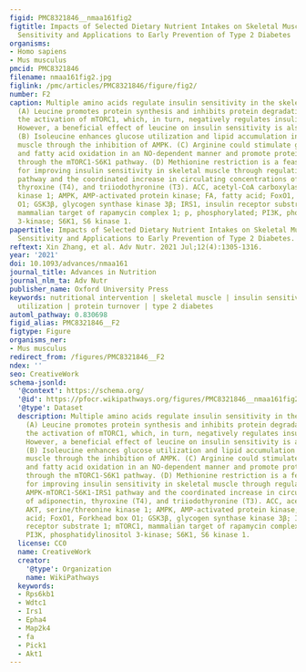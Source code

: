 ```yaml
---
figid: PMC8321846__nmaa161fig2
figtitle: Impacts of Selected Dietary Nutrient Intakes on Skeletal Muscle Insulin
  Sensitivity and Applications to Early Prevention of Type 2 Diabetes
organisms:
- Homo sapiens
- Mus musculus
pmcid: PMC8321846
filename: nmaa161fig2.jpg
figlink: /pmc/articles/PMC8321846/figure/fig2/
number: F2
caption: Multiple amino acids regulate insulin sensitivity in the skeletal muscle.
  (A) Leucine promotes protein synthesis and inhibits protein degradation through
  the activation of mTORC1, which, in turn, negatively regulates insulin sensitivity.
  However, a beneficial effect of leucine on insulin sensitivity is also observed.
  (B) Isoleucine enhances glucose utilization and lipid accumulation in the skeletal
  muscle through the inhibition of AMPK. (C) Arginine could stimulate glucose disposal
  and fatty acid oxidation in an NO-dependent manner and promote protein synthesis
  through the mTORC1-S6K1 pathway. (D) Methionine restriction is a feasible approach
  for improving insulin sensitivity in skeletal muscle through regulation of the AMPK-mTORC1-S6K1-IRS1
  pathway and the coordinated increase in circulating concentrations of adiponectin,
  thyroxine (T4), and triiodothyronine (T3). ACC, acetyl-CoA carboxylase; AKT, serine/threonine
  kinase 1; AMPK, AMP-activated protein kinase; FA, fatty acid; FoxO1, Forkhead box
  O1; GSK3β, glycogen synthase kinase 3β; IRS1, insulin receptor substrate 1; mTORC1,
  mammalian target of rapamycin complex 1; p, phosphorylated; PI3K, phosphatidylinositol
  3-kinase; S6K1, S6 kinase 1.
papertitle: Impacts of Selected Dietary Nutrient Intakes on Skeletal Muscle Insulin
  Sensitivity and Applications to Early Prevention of Type 2 Diabetes.
reftext: Xin Zhang, et al. Adv Nutr. 2021 Jul;12(4):1305-1316.
year: '2021'
doi: 10.1093/advances/nmaa161
journal_title: Advances in Nutrition
journal_nlm_ta: Adv Nutr
publisher_name: Oxford University Press
keywords: nutritional intervention | skeletal muscle | insulin sensitivity | glucose
  utilization | protein turnover | type 2 diabetes
automl_pathway: 0.830698
figid_alias: PMC8321846__F2
figtype: Figure
organisms_ner:
- Mus musculus
redirect_from: /figures/PMC8321846__F2
ndex: ''
seo: CreativeWork
schema-jsonld:
  '@context': https://schema.org/
  '@id': https://pfocr.wikipathways.org/figures/PMC8321846__nmaa161fig2.html
  '@type': Dataset
  description: Multiple amino acids regulate insulin sensitivity in the skeletal muscle.
    (A) Leucine promotes protein synthesis and inhibits protein degradation through
    the activation of mTORC1, which, in turn, negatively regulates insulin sensitivity.
    However, a beneficial effect of leucine on insulin sensitivity is also observed.
    (B) Isoleucine enhances glucose utilization and lipid accumulation in the skeletal
    muscle through the inhibition of AMPK. (C) Arginine could stimulate glucose disposal
    and fatty acid oxidation in an NO-dependent manner and promote protein synthesis
    through the mTORC1-S6K1 pathway. (D) Methionine restriction is a feasible approach
    for improving insulin sensitivity in skeletal muscle through regulation of the
    AMPK-mTORC1-S6K1-IRS1 pathway and the coordinated increase in circulating concentrations
    of adiponectin, thyroxine (T4), and triiodothyronine (T3). ACC, acetyl-CoA carboxylase;
    AKT, serine/threonine kinase 1; AMPK, AMP-activated protein kinase; FA, fatty
    acid; FoxO1, Forkhead box O1; GSK3β, glycogen synthase kinase 3β; IRS1, insulin
    receptor substrate 1; mTORC1, mammalian target of rapamycin complex 1; p, phosphorylated;
    PI3K, phosphatidylinositol 3-kinase; S6K1, S6 kinase 1.
  license: CC0
  name: CreativeWork
  creator:
    '@type': Organization
    name: WikiPathways
  keywords:
  - Rps6kb1
  - Wdtc1
  - Irs1
  - Epha4
  - Map2k4
  - fa
  - Pick1
  - Akt1
---
```

